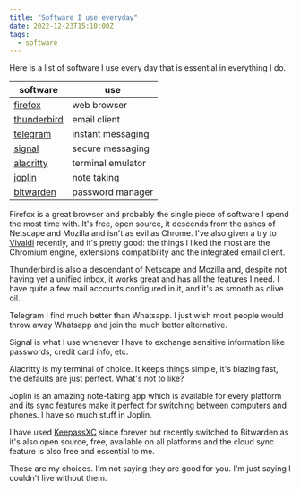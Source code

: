 ```yaml
---
title: "Software I use everyday"
date: 2022-12-23T15:10:00Z
tags:
  - software
---
```


Here is a list of software I use every day that is essential in everything I do.

| software                                    | use               |
| ------------------------------------------- | ----------------- |
| [firefox](https://www.mozilla.org/firefox/) | web browser       |
| [thunderbird](https://www.thunderbird.net/) | email client      |
| [telegram](https://telegram.org/)           | instant messaging |
| [signal](https://signal.org/)               | secure messaging  |
| [alacritty](https://alacritty.org/)         | terminal emulator |
| [joplin](https://joplinapp.org/)            | note taking       |
| [bitwarden](https://bitwarden.com/)         | password manager  |

Firefox is a great browser and probably the single piece of software I spend the
most time with. It's free, open source, it descends from the ashes of Netscape
and Mozilla and isn't as evil as Chrome. I've also given a try to
[Vivaldi](https://vivaldi.com/) recently, and it's pretty good: the things I
liked the most are the Chromium engine, extensions compatibility and the
integrated email client.

Thunderbird is also a descendant of Netscape and Mozilla and, despite not having
yet a unified inbox, it works great and has all the features I need. I have
quite a few mail accounts configured in it, and it's as smooth as olive oil.

Telegram I find much better than Whatsapp. I just wish most people would throw
away Whatsapp and join the much better alternative.

Signal is what I use whenever I have to exchange sensitive information like
passwords, credit card info, etc.

Alacritty is my terminal of choice. It keeps things simple, it's blazing fast,
the defaults are just perfect. What's not to like?

Joplin is an amazing note-taking app which is available for every platform and
its sync features make it perfect for switching between computers and phones. I
have so much stuff in Joplin.

I have used [KeepassXC](https://keepassxc.org/) since forever but recently
switched to Bitwarden as it's also open source, free, available on all platforms
and the cloud sync feature is also free and essential to me.

These are my choices. I'm not saying they are good for you. I'm just saying I
couldn't live without them.
